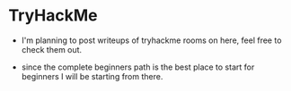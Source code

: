 # TryHackMe
- I'm planning to post writeups of tryhackme rooms on here, feel free to check them out.

- since the complete beginners path is the best place to start for beginners I will be starting from there. 
